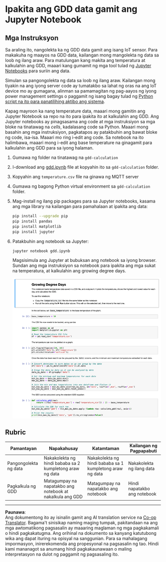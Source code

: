<!--
CO_OP_TRANSLATOR_METADATA:
{
  "original_hash": "1e21b012c6685f8bf73e0e76cdca3347",
  "translation_date": "2025-08-28T01:46:03+00:00",
  "source_file": "2-farm/lessons/1-predict-plant-growth/assignment.md",
  "language_code": "tl"
}
-->
# Ipakita ang GDD data gamit ang Jupyter Notebook

## Mga Instruksyon

Sa araling ito, nangolekta ka ng GDD data gamit ang isang IoT sensor. Para makakuha ng maayos na GDD data, kailangan mong mangolekta ng data sa loob ng ilang araw. Para matulungan kang makita ang temperatura at kalkulahin ang GDD, maaari kang gumamit ng mga tool tulad ng [Jupyter Notebooks](https://jupyter.org) para suriin ang data.

Simulan sa pangongolekta ng data sa loob ng ilang araw. Kailangan mong tiyakin na ang iyong server code ay tumatakbo sa lahat ng oras na ang IoT device mo ay gumagana, alinman sa pamamagitan ng pag-aayos ng iyong power management settings o paggamit ng isang bagay tulad ng [Python script na ito para panatilihing aktibo ang sistema](https://github.com/jaqsparow/keep-system-active).

Kapag mayroon ka nang temperature data, maaari mong gamitin ang Jupyter Notebook sa repo na ito para ipakita ito at kalkulahin ang GDD. Ang Jupyter notebooks ay pinagsasama ang code at mga instruksiyon sa mga bloke na tinatawag na *cells*, kadalasang code sa Python. Maaari mong basahin ang mga instruksiyon, pagkatapos ay patakbuhin ang bawat bloke ng code, isa-isa. Maaari mo ring i-edit ang code. Sa notebook na ito halimbawa, maaari mong i-edit ang base temperature na ginagamit para kalkulahin ang GDD para sa iyong halaman.

1. Gumawa ng folder na tinatawag na `gdd-calculation`

1. I-download ang [gdd.ipynb](./code-notebook/gdd.ipynb) file at kopyahin ito sa `gdd-calculation` folder.

1. Kopyahin ang `temperature.csv` file na ginawa ng MQTT server

1. Gumawa ng bagong Python virtual environment sa `gdd-calculation` folder.

1. Mag-install ng ilang pip packages para sa Jupyter notebooks, kasama ang mga library na kailangan para pamahalaan at ipakita ang data:

    ```sh
    pip install --upgrade pip
    pip install pandas
    pip install matplotlib
    pip install jupyter
    ```

1. Patakbuhin ang notebook sa Jupyter:

    ```sh
    jupyter notebook gdd.ipynb
    ```

    Magsisimula ang Jupyter at bubuksan ang notebook sa iyong browser. Sundan ang mga instruksiyon sa notebook para ipakita ang mga sukat na temperatura, at kalkulahin ang growing degree days.

    ![Ang jupyter notebook](../../../../../translated_images/gdd-jupyter-notebook.c5b52cf21094f158a61f47f455490fd95f1729777ff90861a4521820bf354cdc.tl.png)

## Rubric

| Pamantayan | Napakahusay | Katamtaman | Kailangan ng Pagpapabuti |
| ---------- | ----------- | ---------- | ------------------------ |
| Pangongolekta ng data | Nakakolekta ng hindi bababa sa 2 kumpletong araw ng data | Nakakolekta ng hindi bababa sa 1 kumpletong araw ng data | Nakakolekta ng ilang data |
| Pagkalkula ng GDD | Matagumpay na napatakbo ang notebook at nakalkula ang GDD | Matagumpay na napatakbo ang notebook | Hindi napatakbo ang notebook |

---

**Paunawa**:  
Ang dokumentong ito ay isinalin gamit ang AI translation service na [Co-op Translator](https://github.com/Azure/co-op-translator). Bagama't sinisikap naming maging tumpak, pakitandaan na ang mga awtomatikong pagsasalin ay maaaring maglaman ng mga pagkakamali o hindi pagkakatugma. Ang orihinal na dokumento sa kanyang katutubong wika ang dapat ituring na opisyal na sanggunian. Para sa mahalagang impormasyon, inirerekomenda ang propesyonal na pagsasalin ng tao. Hindi kami mananagot sa anumang hindi pagkakaunawaan o maling interpretasyon na dulot ng paggamit ng pagsasaling ito.